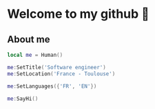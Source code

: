 # Welcome to my github 👋

## About me
 ```lua
 local me = Human()
 
 me:SetTitle('Software engineer')
 me:SetLocation('France - Toulouse')
 
 me:SetLanguages({'FR', 'EN'})
 
 me:SayHi()
```
